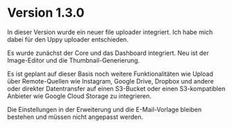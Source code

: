 # Version 1.3.0

In dieser Version wurde ein neuer file uploader integriert. Ich habe mich dabei für den Uppy uploader entschieden.

Es wurde zunächst der Core und das Dashboard integriert. Neu ist der Image-Editor und die Thumbnail-Generierung.

Es ist geplant auf dieser Basis noch weitere Funktionalitäten wie Upload über Remote-Quellen wie Instagram, Google Drive, Dropbox und andere oder direkter Datentransfer auf einen S3-Bucket oder einen S3-kompatiblen Anbieter wie Google Cloud Storage zu integrieren.

Die Einstellungen in der Erweiterung und die E-Mail-Vorlage bleiben bestehen und müssen nicht angepasst werden.

